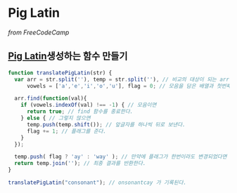 # Pig Latin
_from FreeCodeCamp_

## [Pig Latin](https://en.wikipedia.org/wiki/Pig_Latin)생성하는 함수 만들기
```javascript
function translatePigLatin(str) {
  var arr = str.split(''), temp = str.split(''), // 비교의 대상이 되는 arr 배열과 실제 결과를 만들 temp 배열을 만든다.
      vowels = ['a','e','i','o','u'], flag = 0; // 모음을 담은 배열과 첫번째 글자가 모음인 경우를 구분하기 위한 플래그 변수를 선언한다.

  arr.find(function(val){
    if (vowels.indexOf(val) !== -1) { // 모음이면
      return true; // find 함수를 종료한다.
    } else { // 그렇지 않으면
      temp.push(temp.shift()); // 앞글자를 하나씩 뒤로 보낸다.
      flag += 1; // 플래그를 준다.
    }
  });

  temp.push( flag ? 'ay' : 'way' ); // 만약에 플래그가 한번이라도 변경되었다면 true
  return temp.join(''); // 최종 결과를 반환한다.
}

translatePigLatin("consonant"); // onsonantcay 가 기록된다.
```
